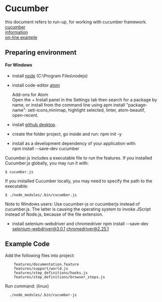 # Cucumber
  this document refers to run-up, for working with cucumber framework.   
  [cucumber](https://cucumber.io/)   
  [information](https://github.com/cucumber/cucumber-js/blob/master/docs/nodejs_example.md)   
  [on-line example](http://cucumber.github.io/cucumber-js/)
## Preparing environment
#### For Windows
* install [node](https://nodejs.org/en/)
  (C:\Program Files\nodejs)


* install code-editor [atom](https://atom.io/)

    Add-ons for Atom     
    Open the + Install panel in the Settings tab then search for a package by name, or install from the command line using apm install "package-name":
    seti-icons,minimap, highlight selected, linter, atom-beautif, open-recent.

* install [github desktop](https://desktop.github.com/).

* create the folder project, go inside and run:
      npm init -y



* install as a development dependency of your application with:       
      npm install --save-dev cucumber

Cucumber.js includes a executable file to run the features. If you installed Cucumber.js globally, you may run it with:

```shell
$ cucumber.js
```

If you installed Cucumber locally, you may need to specify the path to the executable:

``` shell
$ ./node_modules/.bin/cucumber.js
```
Note to Windows users: Use cucumber-js or cucumberjs instead of cucumber.js. The latter is causing the operating system to invoke JScript instead of Node.js, because of the file extension.

* install selenium-webdriver and chromedriver
      npm install --save-dev selenium-webdriver@3.0.1 chromedriver@2.25.1

## Example Code
  Add the following files into project:

        features/documentation.feature
        features/support/world.js
        features/step_definitions/hooks.js
        features/step_definitions/browser_steps.js

  Run command: (linux)

      ./node_modules/.bin/cucumber-js

